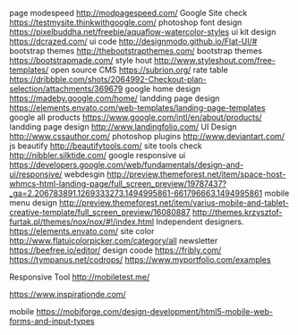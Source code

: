 page modespeed
http://modpagespeed.com/
Google Site check
https://testmysite.thinkwithgoogle.com/
photoshop font design
https://pixelbuddha.net/freebie/aquaflow-watercolor-styles
ui kit design
https://dcrazed.com/
ui code
http://designmodo.github.io/Flat-UI/#
bootstrap themes
http://thebootstrapthemes.com/
bootstrap themes
https://bootstrapmade.com/
style hout
http://www.styleshout.com/free-templates/
open source CMS
https://subrion.org/
rate table
https://dribbble.com/shots/2064992-Checkout-plan-selection/attachments/369679
google home design
https://madeby.google.com/home/
landding page design
https://elements.envato.com/web-templates/landing-page-templates
google all products
https://www.google.com/intl/en/about/products/
landding page design
http://www.landingfolio.com/
UI Design
http://www.cssauthor.com/
photoshop plugins
http://www.deviantart.com/
js beautify
http://beautifytools.com/
site tools check
http://nibbler.silktide.com/
google responsive ui
https://developers.google.com/web/fundamentals/design-and-ui/responsive/
webdesgin
http://preview.themeforest.net/item/space-host-whmcs-html-landing-page/full_screen_preview/19787437?_ga=2.206783891.1269333273.1494995861-661796663.1494995861
mobile menu design
http://preview.themeforest.net/item/varius-mobile-and-tablet-creative-template/full_screen_preview/16080887
http://themes.krzysztof-furtak.pl/themes/nox/nox/#!/index.html
Independent designers.
https://elements.envato.com/
site color
http://www.flatuicolorpicker.com/category/all
newsletter
https://beefree.io/editor/
design coode
https://fribly.com/
https://tympanus.net/codrops/
https://www.myportfolio.com/examples

Responsive Tool
http://mobiletest.me/

https://www.inspirationde.com/


mobile
https://mobiforge.com/design-development/html5-mobile-web-forms-and-input-types

